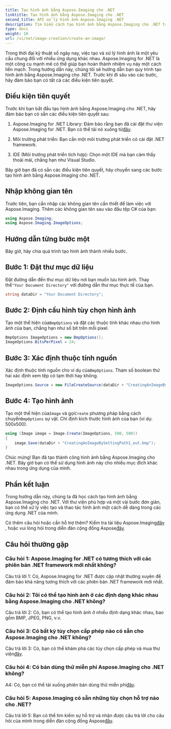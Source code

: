 ```yaml
---
title: Tạo hình ảnh bằng Aspose.Imaging cho .NET
linktitle: Tạo hình ảnh bằng Aspose.Imaging cho .NET
second_title: API xử lý hình ảnh Aspose.Imaging .NET
description: Tìm hiểu cách tạo hình ảnh bằng Aspose.Imaging cho .NET trong hướng dẫn toàn diện này.
type: docs
weight: 10
url: /vi/net/image-creation/create-an-image/
---
```

Trong thời đại kỹ thuật số ngày nay, việc tạo và xử lý hình ảnh là một yêu cầu chung đối với nhiều ứng dụng khác nhau. Aspose.Imaging for .NET là một công cụ mạnh mẽ có thể giúp bạn hoàn thành nhiệm vụ này một cách liền mạch. Trong hướng dẫn này, chúng tôi sẽ hướng dẫn bạn quy trình tạo hình ảnh bằng Aspose.Imaging cho .NET. Trước khi đi sâu vào các bước, hãy đảm bảo bạn có tất cả các điều kiện tiên quyết.

## Điều kiện tiên quyết

Trước khi bạn bắt đầu tạo hình ảnh bằng Aspose.Imaging cho .NET, hãy đảm bảo bạn có sẵn các điều kiện tiên quyết sau:

1. Aspose.Imaging for .NET Library: Đảm bảo rằng bạn đã cài đặt thư viện Aspose.Imaging for .NET. Bạn có thể tải nó xuống từ[đây](https://releases.aspose.com/imaging/net/).

2. Môi trường phát triển: Bạn cần một môi trường phát triển có cài đặt .NET framework.

3. IDE (Môi trường phát triển tích hợp): Chọn một IDE mà bạn cảm thấy thoải mái, chẳng hạn như Visual Studio.

Bây giờ bạn đã có sẵn các điều kiện tiên quyết, hãy chuyển sang các bước tạo hình ảnh bằng Aspose.Imaging cho .NET.

## Nhập không gian tên

Trước tiên, bạn cần nhập các không gian tên cần thiết để làm việc với Aspose.Imaging. Thêm các không gian tên sau vào đầu tệp C# của bạn:


```csharp
using Aspose.Imaging;
using Aspose.Imaging.ImageOptions;
```

## Hướng dẫn từng bước một

Bây giờ, hãy chia quá trình tạo hình ảnh thành nhiều bước.

## Bước 1: Đặt thư mục dữ liệu

 Đặt đường dẫn đến thư mục dữ liệu nơi bạn muốn lưu hình ảnh. Thay thế`"Your Document Directory"` với đường dẫn thư mục thực tế của bạn.

```csharp
string dataDir = "Your Document Directory";
```

## Bước 2: Định cấu hình tùy chọn hình ảnh

 Tạo một thể hiện của`BmpOptions` và đặt các thuộc tính khác nhau cho hình ảnh của bạn, chẳng hạn như số bit trên mỗi pixel.

```csharp
BmpOptions ImageOptions = new BmpOptions();
ImageOptions.BitsPerPixel = 24;
```

## Bước 3: Xác định thuộc tính nguồn

Xác định thuộc tính nguồn cho ví dụ của`BmpOptions`. Tham số boolean thứ hai xác định xem tệp có tạm thời hay không.

```csharp
ImageOptions.Source = new FileCreateSource(dataDir + "CreatingAnImageBySettingPath_out.bmp", false);
```

## Bước 4: Tạo hình ảnh

 Tạo một thể hiện của`Image` và gọi`Create` phương pháp bằng cách chuyển`BmpOptions` sự vật. Chỉ định kích thước hình ảnh của bạn (ví dụ: 500x500).

```csharp
using (Image image = Image.Create(ImageOptions, 500, 500))
{
    image.Save(dataDir + "CreatingAnImageBySettingPath1_out.bmp");
}
```

Chúc mừng! Bạn đã tạo thành công hình ảnh bằng Aspose.Imaging cho .NET. Bây giờ bạn có thể sử dụng hình ảnh này cho nhiều mục đích khác nhau trong ứng dụng của mình.

## Phần kết luận

Trong hướng dẫn này, chúng ta đã học cách tạo hình ảnh bằng Aspose.Imaging cho .NET. Với thư viện phù hợp và một vài bước đơn giản, bạn có thể xử lý việc tạo và thao tác hình ảnh một cách dễ dàng trong các ứng dụng .NET của mình.

 Có thêm câu hỏi hoặc cần hỗ trợ thêm? Kiểm tra tài liệu Aspose.Imaging[đây](https://reference.aspose.com/imaging/net/) , hoặc vui lòng hỏi trong diễn đàn cộng đồng Aspose[đây](https://forum.aspose.com/).

## Câu hỏi thường gặp

### Câu hỏi 1: Aspose.Imaging for .NET có tương thích với các phiên bản .NET framework mới nhất không?

Câu trả lời 1: Có, Aspose.Imaging for .NET được cập nhật thường xuyên để đảm bảo khả năng tương thích với các phiên bản .NET framework mới nhất.

### Câu hỏi 2: Tôi có thể tạo hình ảnh ở các định dạng khác nhau bằng Aspose.Imaging cho .NET không?

Câu trả lời 2: Có, bạn có thể tạo hình ảnh ở nhiều định dạng khác nhau, bao gồm BMP, JPEG, PNG, v.v.

### Câu hỏi 3: Có bất kỳ tùy chọn cấp phép nào có sẵn cho Aspose.Imaging cho .NET không?

 Câu trả lời 3: Có, bạn có thể khám phá các tùy chọn cấp phép và mua thư viện[đây](https://purchase.aspose.com/buy).

### Câu hỏi 4: Có bản dùng thử miễn phí Aspose.Imaging cho .NET không?

 A4: Có, bạn có thể tải xuống phiên bản dùng thử miễn phí[đây](https://releases.aspose.com/imaging/net/).

### Câu hỏi 5: Aspose.Imaging có sẵn những tùy chọn hỗ trợ nào cho .NET?

 Câu trả lời 5: Bạn có thể tìm kiếm sự hỗ trợ và nhận được câu trả lời cho câu hỏi của mình trong diễn đàn cộng đồng Aspose[đây](https://forum.aspose.com/).